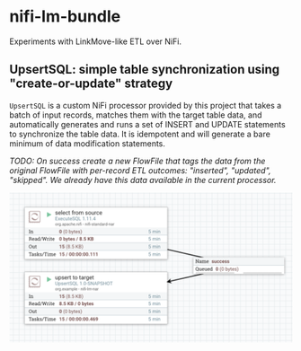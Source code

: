 # nifi-lm-bundle

Experiments with LinkMove-like ETL over NiFi.

## UpsertSQL: simple table synchronization using "create-or-update" strategy

`UpsertSQL` is a custom NiFi processor provided by this project that takes a batch of input records, matches them with
the target table data, and automatically generates and runs a set of INSERT and UPDATE statements to synchronize the 
table data. It is idempotent and will generate a bare minimum of data modification statements.

_TODO: On success create a new FlowFile that tags the data from the original FlowFile with per-record ETL outcomes:
"inserted", "updated", "skipped". We already have this data available in the current processor._

![Upsert Sample Flow](upsert-sample-flow/sample-flow.png)